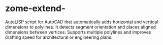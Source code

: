 # zome-extend-
AutoLISP script for AutoCAD that automatically adds horizontal and vertical dimensions to polylines. It detects segment orientation and places aligned dimensions between vertices. Supports multiple polylines and improves drafting speed for architectural or engineering plans.

